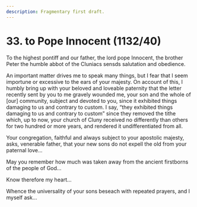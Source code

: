 ```yaml
---
description: Fragmentary first draft.
---
```


# 33. to Pope Innocent \(1132/40\)

To the highest pontiff and our father, the lord pope Innocent, the brother Peter the humble abbot of the Cluniacs sensds salutation and obedience.

An important matter drives me to speak many things, but I fear that I seem importune or excessive to the ears of your majesty. On account of this, I humbly bring up with your beloved and loveable paternity that the letter recently sent by you to me gravely wounded me, your son and the whole of \[our\] community, subject and devoted to you, since it exhibited things damaging to us and contrary to custom. I say, “they exhibited things damaging to us and contrary to custom” since they removed the tithe which, up to now, your church of Cluny received no differently than others for two hundred or more years, and rendered it undifferentiated from all.

Your congregation, faithful and always subject to your apostolic majesty, asks, venerable father, that your new sons do not expell the old from your paternal love…

May you remember how much was taken away from the ancient firstborns of the people of God…

Know therefore my heart…

Whence the universality of your sons beseach with repeated prayers, and I myself ask…

